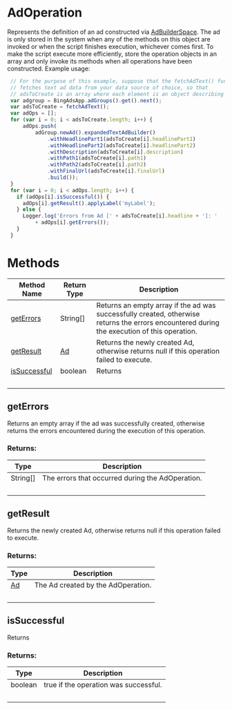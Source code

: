 # AdOperation
Represents the definition of an ad constructed via [AdBuilderSpace](./AdBuilderSpace). The ad is only stored in the system when any of the methods on this object are invoked or when the script finishes execution, whichever comes first. To make the script execute more efficiently, store the operation objects in an array and only invoke its methods when all operations have been constructed.
Example usage:
```javascript
 // For the purpose of this example, suppose that the fetchAdText() function
 // fetches text ad data from your data source of choice, so that
 // adsToCreate is an array where each element is an object describing an ad.
 var adgroup = BingAdsApp.adGroups().get().next();
 var adsToCreate = fetchAdText();
 var adOps = [];
 for (var i = 0; i < adsToCreate.length; i++) {
     adOps.push(
         adGroup.newAd().expandedTextAdBuilder()
             .withHeadlinePart1(adsToCreate[i].headlinePart1)
             .withHeadlinePart2(adsToCreate[i].headlinePart2)
             .withDescription(adsToCreate[i].description)
             .withPath1(adsToCreate[i].path1)
             .withPath2(adsToCreate[i].path2)
             .withFinalUrl(adsToCreate[i].finalUrl)
             .build());
 }
 for (var i = 0; i < adOps.length; i++) {
   if (adOps[i].isSuccessful()) {
     adOps[i].getResult().applyLabel('myLabel');
   } else {
     Logger.log('Errors from Ad [' + adsToCreate[i].headline + ']: '
         + adOps[i].getErrors());
   }
 }
```

# Methods
|Method Name|Return Type|Description|
|-|-|-
[getErrors](#geterrors)|String[]|Returns an empty array if the ad was successfully created, otherwise returns the errors encountered during the execution of this operation.<br />
[getResult](#getresult)|[Ad](./Ad)|Returns the newly created Ad, otherwise returns null if this operation failed to execute.<br />
[isSuccessful](#issuccessful)|boolean|Returns <br />
&nbsp;|&nbsp;|&nbsp;

## <a name="geterrors"></a>getErrors
Returns an empty array if the ad was successfully created, otherwise returns the errors encountered during the execution of this operation.

### Returns:
|Type|Description|
|-|-
String[]|The errors that occurred during the AdOperation.
&nbsp;|&nbsp;
## <a name="getresult"></a>getResult
Returns the newly created Ad, otherwise returns null if this operation failed to execute.

### Returns:
|Type|Description|
|-|-
[Ad](./Ad)|The Ad created by the AdOperation.
&nbsp;|&nbsp;
## <a name="issuccessful"></a>isSuccessful
Returns 

### Returns:
|Type|Description|
|-|-
boolean|true if the operation was successful.
&nbsp;|&nbsp;
